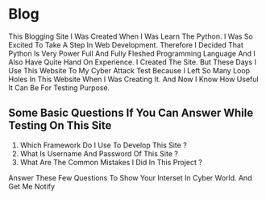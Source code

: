 # Blog
This Blogging Site I Was Created When I Was Learn The Python. I Was So Excited To Take A Step In Web Development. Therefore I Decided That Python Is Very Power Full And Fully Fleshed Programming Language And I Also Have Quite Hand On Experience. I Created The Site. But These Days I Use This Website To My Cyber Attack Test Because I Left So Many Loop Holes In This Website When I Was Creating It. And Now I Know How Useful It Can Be For Testing Purpose.

## Some Basic Questions If You Can Answer While Testing On This Site

1. Which Framework Do I Use To Develop This Site ?
2. What Is Username And Password Of This Site ?
3. What Are The Common Mistakes I Did In This Project ?

Answer These Few Questions To Show Your Interset In Cyber World. And Get Me Notify
